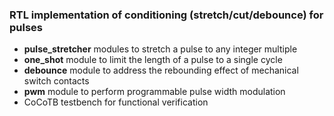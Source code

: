 
### RTL implementation of conditioning (stretch/cut/debounce) for pulses


- **pulse_stretcher** modules to stretch a pulse to any integer multiple
- **one_shot** module to limit the length of a pulse to a single cycle
- **debounce** module to address the rebounding effect of mechanical switch contacts 
- **pwm** module to perform programmable pulse width modulation
- CoCoTB testbench for functional verification

